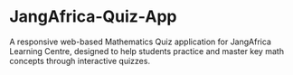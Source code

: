 # JangAfrica-Quiz-App
A responsive web-based Mathematics Quiz application for JangAfrica Learning Centre, designed to help students practice and master key math concepts through interactive quizzes.
